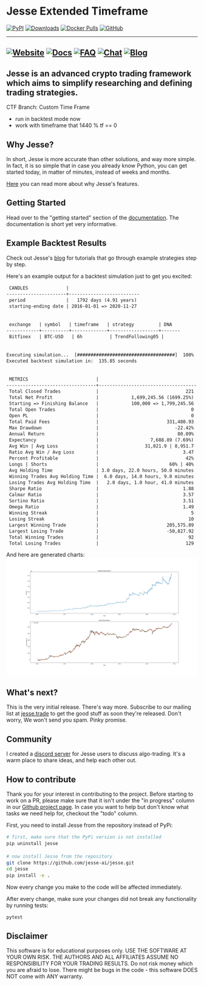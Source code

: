 # Jesse Extended Timeframe

[![PyPI](https://img.shields.io/pypi/v/jesse)](https://pypi.org/project/jesse)
[![Downloads](https://pepy.tech/badge/jesse)](https://pepy.tech/project/jesse)
[![Docker Pulls](https://img.shields.io/docker/pulls/salehmir/jesse)](https://hub.docker.com/r/salehmir/jesse)
[![GitHub](https://img.shields.io/github/license/jesse-ai/jesse)](https://github.com/jesse-ai/jesse)

---

[![Website](https://img.shields.io/badge/Website-Start%20here!-9cf)](https://jesse.trade)
[![Docs](https://img.shields.io/badge/Docs-Learn%20how!-red)](https://docs.jesse.trade)
[![FAQ](https://img.shields.io/badge/FAQ-Find%20answers!-yellow)](https://jesse.trade/help)
[![Chat](https://img.shields.io/discord/771690508413829141)](https://jesse.trade/discord)
[![Blog](https://img.shields.io/badge/Blog-Get%20the%20news!-blueviolet)](https://jesse.trade/blog)
---
Jesse is an advanced crypto trading framework which aims to simplify researching and defining trading strategies.
---
CTF Branch: Custom Time Frame
- run in backtest mode now
- work with timeframe that 1440 % tf == 0 

## Why Jesse?
In short, Jesse is more accurate than other solutions, and way more simple. 
In fact, it is so simple that in case you already know Python, you can get started today, in matter of minutes, instead of weeks and months. 

[Here](https://docs.jesse.trade/docs/) you can read more about why Jesse's features. 

## Getting Started
Head over to the "getting started" section of the [documentation](https://docs.jesse.trade/docs/getting-started). The 
documentation is short yet very informative. 

## Example Backtest Results

Check out Jesse's [blog](https://jesse.trade/blog) for tutorials that go through example strategies step by step. 

Here's an example output for a backtest simulation just to get you excited:
```
 CANDLES              |
----------------------+--------------------------
 period               |   1792 days (4.91 years)
 starting-ending date | 2016-01-01 => 2020-11-27


 exchange   | symbol   | timeframe   | strategy         | DNA
------------+----------+-------------+------------------+-------
 Bitfinex   | BTC-USD   | 6h          | TrendFollowing05 |


Executing simulation...  [####################################]  100%
Executed backtest simulation in:  135.85 seconds


 METRICS                         |
---------------------------------+------------------------------------
 Total Closed Trades             |                                221
 Total Net Profit                |            1,699,245.56 (1699.25%)
 Starting => Finishing Balance   |            100,000 => 1,799,245.56
 Total Open Trades               |                                  0
 Open PL                         |                                  0
 Total Paid Fees                 |                         331,480.93
 Max Drawdown                    |                            -22.42%
 Annual Return                   |                             80.09%
 Expectancy                      |                   7,688.89 (7.69%)
 Avg Win | Avg Loss              |                 31,021.9 | 8,951.7
 Ratio Avg Win / Avg Loss        |                               3.47
 Percent Profitable              |                                42%
 Longs | Shorts                  |                          60% | 40%
 Avg Holding Time                | 3.0 days, 22.0 hours, 50.0 minutes
 Winning Trades Avg Holding Time |  6.0 days, 14.0 hours, 9.0 minutes
 Losing Trades Avg Holding Time  |   2.0 days, 1.0 hour, 41.0 minutes
 Sharpe Ratio                    |                               1.88
 Calmar Ratio                    |                               3.57
 Sortino Ratio                   |                               3.51
 Omega Ratio                     |                               1.49
 Winning Streak                  |                                  5
 Losing Streak                   |                                 10
 Largest Winning Trade           |                         205,575.89
 Largest Losing Trade            |                         -50,827.92
 Total Winning Trades            |                                 92
 Total Losing Trades             |                                129
```

And here are generated charts:
![chart-example](https://raw.githubusercontent.com/jesse-ai/jesse/master/assets/chart-example.png)

## What's next?
This is the very initial release. There's way more. Subscribe to our mailing list at [jesse.trade](https://jesse.trade) to get the good stuff as soon they're released. Don't worry, We won't send you spam. Pinky promise.

## Community
I created a [discord server](https://jesse.trade/discord) for Jesse users to discuss algo-trading. It's a warm place to share ideas, and help each other out.

## How to contribute
Thank you for your interest in contributing to the project. Before starting to work on a PR, please make sure that it isn't under the "in progress" column in our [Github project page](https://github.com/jesse-ai/jesse/projects/2). In case you want to help but don't know what tasks we need help for, checkout the "todo" column. 

First, you need to install Jesse from the repository instead of PyPi:

```sh
# first, make sure that the PyPi version is not installed
pip uninstall jesse

# now install Jesse from the repository
git clone https://github.com/jesse-ai/jesse.git
cd jesse
pip install -e .
```

Now every change you make to the code will be affected immediately.

After every change, make sure your changes did not break any functionality by running tests:
```
pytest
```

## Disclaimer
This software is for educational purposes only. USE THE SOFTWARE AT YOUR OWN RISK. THE AUTHORS AND ALL AFFILIATES ASSUME NO RESPONSIBILITY FOR YOUR TRADING RESULTS. Do not risk money which you are afraid to lose. There might be bugs in the code - this software DOES NOT come with ANY warranty.
